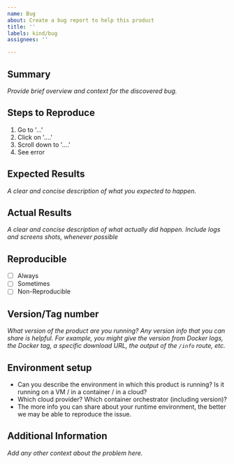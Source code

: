 ```yaml
---
name: Bug
about: Create a bug report to help this product
title: ''
labels: kind/bug
assignees: ''

---
```


## Summary

*Provide brief overview and context for the discovered bug.*

## Steps to Reproduce

1. Go to '...'
2. Click on '....'
3. Scroll down to '....'
4. See error

## Expected Results

*A clear and concise description of what you expected to happen.*

## Actual Results

*A clear and concise description of what actually did happen. Include logs and
screens shots, whenever possible*

## Reproducible

   * [ ] Always 
   * [ ] Sometimes
   * [ ] Non-Reproducible
   
## Version/Tag number

*What version of the product are you running? Any version info that you can
share is helpful.  For example, you might give the version from Docker logs,
the Docker tag, a specific download URL, the output of the `/info` route, etc.*

## Environment setup

* Can you describe the environment in which this product is running? Is it running on a VM / in a container / in a cloud? 
* Which cloud provider? Which container orchestrator (including version)? 
* The more info you can share about your runtime environment, the better we may be able to reproduce the issue.

## Additional Information

*Add any other context about the problem here.*
